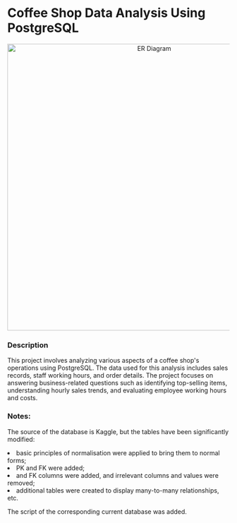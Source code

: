 <style>
img {text-align: center;}
</style>
# Coffee Shop Data Analysis Using PostgreSQL

<img src="https://64.media.tumblr.com/ebf2c28f9a1767ca43ecbadef79f2765/88645a181e0f02ee-1b/s1280x1920/fa8d49b79c1eb41f29c954bfdeec6c13dd194616.pnj" width="650" alt="ER Diagram">

### Description
<p>This project involves analyzing various aspects of a coffee shop's operations using PostgreSQL. The data used for this analysis includes sales records, staff working hours, and order details. The project focuses on answering business-related questions such as identifying top-selling items, understanding hourly sales trends, and evaluating employee working hours and costs.</p>

### Notes:
<p>The source of the database is Kaggle, but the tables have been significantly modified:</p>
<li> basic principles of normalisation were applied to bring them to normal forms;</li>
<li> PK and FK were added;</li>
<li> and FK columns were added, and irrelevant columns and values were removed; </li>
<li> additional tables were created to display many-to-many relationships, etc.</li>
<p></p>
<p>The script of the corresponding current database was added.</p>
